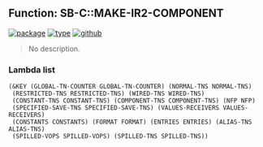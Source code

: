 ## Function: SB-C::MAKE-IR2-COMPONENT
[![package](https://img.shields.io/badge/Package-SB--C-5f9ea0.svg?style=social&colorA=999999)](../) [![type](https://img.shields.io/badge/Type-Function-5f9ea0.svg?style=social&colorA=999999)](../#function) [![github](https://img.shields.io/badge/GitHub-View_the_source-5f9ea0.svg?style=social&colorA=999999&logo=github)](https://github.com/sbcl/sbcl/blob/master/src/compiler/vop.lisp/) 

> No description.

### Lambda list
```
(&KEY (GLOBAL-TN-COUNTER GLOBAL-TN-COUNTER) (NORMAL-TNS NORMAL-TNS)
 (RESTRICTED-TNS RESTRICTED-TNS) (WIRED-TNS WIRED-TNS)
 (CONSTANT-TNS CONSTANT-TNS) (COMPONENT-TNS COMPONENT-TNS) (NFP NFP)
 (SPECIFIED-SAVE-TNS SPECIFIED-SAVE-TNS) (VALUES-RECEIVERS VALUES-RECEIVERS)
 (CONSTANTS CONSTANTS) (FORMAT FORMAT) (ENTRIES ENTRIES) (ALIAS-TNS ALIAS-TNS)
 (SPILLED-VOPS SPILLED-VOPS) (SPILLED-TNS SPILLED-TNS))
```
